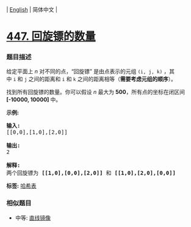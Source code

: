 | [English](README_EN.md) | 简体中文 |

# [447. 回旋镖的数量](https://leetcode-cn.com/problems/number-of-boomerangs)
 ### 题目描述
<p>给定平面上<em>&nbsp;n </em>对不同的点，&ldquo;回旋镖&rdquo; 是由点表示的元组&nbsp;<code>(i, j, k)</code>&nbsp;，其中&nbsp;<code>i</code>&nbsp;和&nbsp;<code>j</code>&nbsp;之间的距离和&nbsp;<code>i</code>&nbsp;和&nbsp;<code>k</code>&nbsp;之间的距离相等（<strong>需要考虑元组的顺序</strong>）。</p>

<p>找到所有回旋镖的数量。你可以假设<em>&nbsp;n </em>最大为 <strong>500</strong>，所有点的坐标在闭区间<strong> [-10000, 10000] </strong>中。</p>

<p><strong>示例:</strong></p>

<pre>
<strong>输入:</strong>
[[0,0],[1,0],[2,0]]

<strong>输出:</strong>
2

<strong>解释:</strong>
两个回旋镖为 <strong>[[1,0],[0,0],[2,0]]</strong> 和 <strong>[[1,0],[2,0],[0,0]]</strong>
</pre>

**标签:**  [哈希表](https://leetcode-cn.com/tag/hash-table) 
 ### 相似题目
- 中等:	[直线镜像](https://leetcode-cn.com/problems/line-reflection) 
